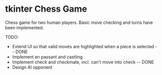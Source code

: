 # tkinter Chess Game

Chess game for two human players. Basic move checking and turns have been implemented.

TODO:
- Extend UI so that valid moves are highlighted when a piece is selected -- DONE
- Implement en passant and castling
- Implement check and checkmate, incl. can't move into check -- DONE
- Design AI opponent
